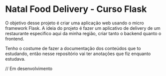 # Natal Food Delivery - Curso Flask

O objetivo desse projeto é criar uma aplicação web usando o micro framework Flask.
A ideia do projeto é fazer um aplicativo de delivery de um restaurante especifico aqui da minha região, criar tanto o backend quanto o frontend.

Tenho o costume de fazer a documentação dos conteúdos que to estudando, então nesse repositório vai ter anotações que fiz enquanto estudava.


// Em desenvolvimento